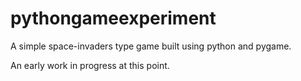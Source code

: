 # pythongameexperiment

A simple space-invaders type game built using python and pygame. 

An early work in progress at this point. 
